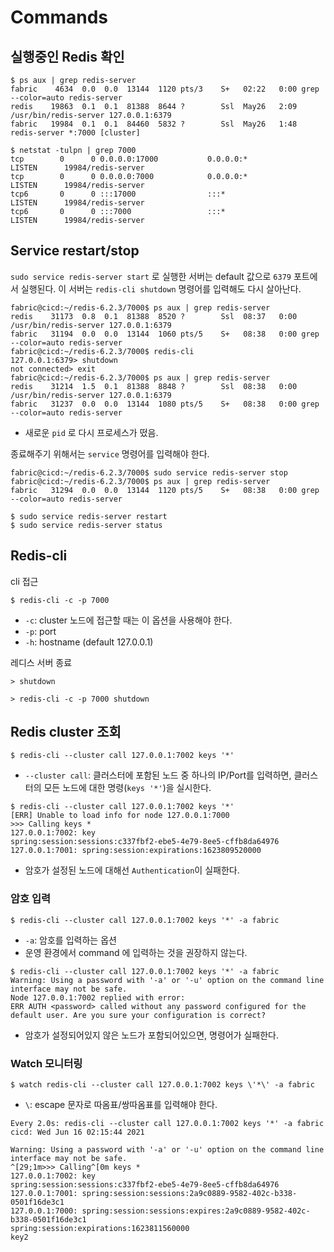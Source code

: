 # Commands

## 실행중인 Redis 확인

```
$ ps aux | grep redis-server
fabric    4634  0.0  0.0  13144  1120 pts/3    S+   02:22   0:00 grep --color=auto redis-server
redis    19863  0.1  0.1  81388  8644 ?        Ssl  May26   2:09 /usr/bin/redis-server 127.0.0.1:6379
fabric   19984  0.1  0.1  84460  5832 ?        Ssl  May26   1:48 redis-server *:7000 [cluster]

$ netstat -tulpn | grep 7000
tcp        0      0 0.0.0.0:17000           0.0.0.0:*               LISTEN      19984/redis-server
tcp        0      0 0.0.0.0:7000            0.0.0.0:*               LISTEN      19984/redis-server
tcp6       0      0 :::17000                :::*                    LISTEN      19984/redis-server
tcp6       0      0 :::7000                 :::*                    LISTEN      19984/redis-server
```

## Service restart/stop

`sudo service redis-server start` 로 실행한 서버는 default 값으로 `6379` 포트에서 실행된다. 이 서버는 `redis-cli shutdown` 명령어를 입력해도 다시 살아난다. 

```
fabric@cicd:~/redis-6.2.3/7000$ ps aux | grep redis-server
redis    31173  0.8  0.1  81388  8520 ?        Ssl  08:37   0:00 /usr/bin/redis-server 127.0.0.1:6379
fabric   31194  0.0  0.0  13144  1060 pts/5    S+   08:38   0:00 grep --color=auto redis-server
fabric@cicd:~/redis-6.2.3/7000$ redis-cli
127.0.0.1:6379> shutdown
not connected> exit
fabric@cicd:~/redis-6.2.3/7000$ ps aux | grep redis-server
redis    31214  1.5  0.1  81388  8848 ?        Ssl  08:38   0:00 /usr/bin/redis-server 127.0.0.1:6379
fabric   31237  0.0  0.0  13144  1080 pts/5    S+   08:38   0:00 grep --color=auto redis-server
```
- 새로운 `pid` 로 다시 프로세스가 떴음.

종료해주기 위해서는 `service` 명령어를 입력해야 한다.
```
fabric@cicd:~/redis-6.2.3/7000$ sudo service redis-server stop
fabric@cicd:~/redis-6.2.3/7000$ ps aux | grep redis-server
fabric   31294  0.0  0.0  13144  1120 pts/5    S+   08:38   0:00 grep --color=auto redis-server
```

```
$ sudo service redis-server restart
$ sudo service redis-server status
```

## Redis-cli

cli 접근

```
$ redis-cli -c -p 7000
```
- `-c`: cluster 노드에 접근할 때는 이 옵션을 사용해야 한다.
- `-p`: port
- `-h`: hostname (default 127.0.0.1)

레디스 서버 종료

```
> shutdown
```

```
> redis-cli -c -p 7000 shutdown
```

## Redis cluster 조회

```
$ redis-cli --cluster call 127.0.0.1:7002 keys '*'
```
- `--cluster call`: 클러스터에 포함된 노드 중 하나의 IP/Port를 입력하면, 클러스터의 모든 노드에 대한 명령(`keys '*'`)을 실시한다. 

```
$ redis-cli --cluster call 127.0.0.1:7002 keys '*'
[ERR] Unable to load info for node 127.0.0.1:7000
>>> Calling keys *
127.0.0.1:7002: key
spring:session:sessions:c337fbf2-ebe5-4e79-8ee5-cffb8da64976
127.0.0.1:7001: spring:session:expirations:1623809520000
```
- 암호가 설정된 노드에 대해선 `Authentication`이 실패한다.

### 암호 입력

```
$ redis-cli --cluster call 127.0.0.1:7002 keys '*' -a fabric
```
- `-a`: 암호를 입력하는 옵션
- 운영 환경에서 command 에 입력하는 것을 권장하지 않는다.

```
$ redis-cli --cluster call 127.0.0.1:7002 keys '*' -a fabric
Warning: Using a password with '-a' or '-u' option on the command line interface may not be safe.
Node 127.0.0.1:7002 replied with error:
ERR AUTH <password> called without any password configured for the default user. Are you sure your configuration is correct?
```
- 암호가 설정되어있지 않은 노드가 포함되어있으면, 명령어가 실패한다.

### Watch 모니터링

```
$ watch redis-cli --cluster call 127.0.0.1:7002 keys \'*\' -a fabric
```
- `\`: escape 문자로 따옴표/쌍따옴표를 입력해야 한다.

```
Every 2.0s: redis-cli --cluster call 127.0.0.1:7002 keys '*' -a fabric                                                                                                          cicd: Wed Jun 16 02:15:44 2021

Warning: Using a password with '-a' or '-u' option on the command line interface may not be safe.
^[29;1m>>> Calling^[0m keys *
127.0.0.1:7002: key
spring:session:sessions:c337fbf2-ebe5-4e79-8ee5-cffb8da64976
127.0.0.1:7001: spring:session:sessions:2a9c0889-9582-402c-b338-0501f16de3c1
127.0.0.1:7000: spring:session:sessions:expires:2a9c0889-9582-402c-b338-0501f16de3c1
spring:session:expirations:1623811560000
key2
```
